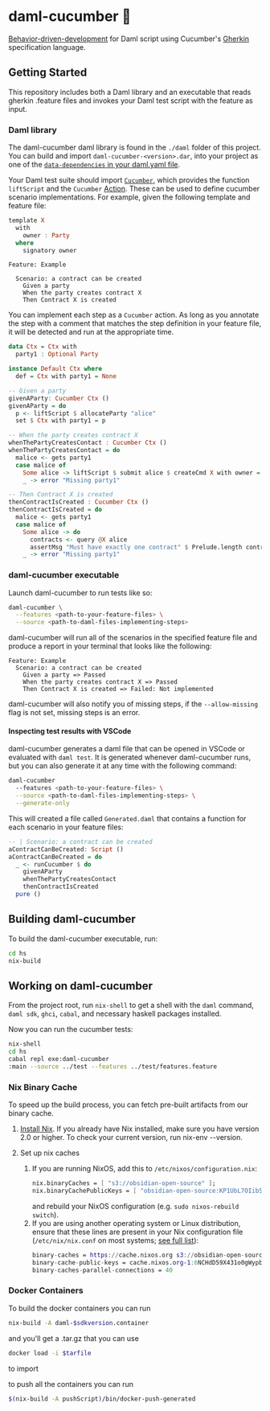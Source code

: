 # daml-cucumber 🥒

[Behavior-driven-development](https://cucumber.io/docs/bdd/) for Daml script using Cucumber's [Gherkin](https://cucumber.io/docs/gherkin/reference/) specification language.

## Getting Started

This repository includes both a Daml library and an executable that reads gherkin .feature files and invokes your Daml test script with the feature as input.

### Daml library

The daml-cucumber daml library is found in the `./daml` folder of this project. You can build and import `daml-cucumber-<version>.dar`, into your project as one of the [`data-dependencies` in your daml.yaml file](https://docs.daml.com/tools/assistant-build.html#add-a-package-to-a-multi-package-configuration).

Your Daml test suite should import [`Cucumber`](./daml/Cucumber.daml), which provides the function `liftScript` and the `Cucumber` [Action](https://docs.daml.com/daml/intro/5_Restrictions.html#actions-and-do-blocks). These can be used to define cucumber scenario implementations. For example, given the following template and feature file:

```haskell
template X
  with
    owner : Party
  where
    signatory owner
```

```cucumber
Feature: Example

  Scenario: a contract can be created
    Given a party
    When the party creates contract X
    Then Contract X is created
```

You can implement each step as a `Cucumber` action. As long as you annotate the step with a comment that matches the step definition in your feature file, it will be detected and run at the appropriate time.

```haskell
data Ctx = Ctx with
  party1 : Optional Party

instance Default Ctx where
  def = Ctx with party1 = None

-- Given a party
givenAParty: Cucumber Ctx ()
givenAParty = do
  p <- liftScript $ allocateParty "alice"
  set $ Ctx with party1 = p

-- When the party creates contract X
whenThePartyCreatesContact : Cucumber Ctx ()
whenThePartyCreatesContact = do
  malice <- gets party1
  case malice of
    Some alice -> liftScript $ submit alice $ createCmd X with owner = alice
    _ -> error "Missing party1"

-- Then Contract X is created
thenContractIsCreated : Cucumber Ctx ()
thenContractIsCreated = do
  malice <- gets party1
  case malice of
    Some alice -> do
      contracts <- query @X alice
      assertMsg "Must have exactly one contract" $ Prelude.length contracts == 1
    _ -> error "Missing party1"

```

### daml-cucumber executable

Launch daml-cucumber to run tests like so:

```bash
daml-cucumber \
  --features <path-to-your-feature-files> \
  --source <path-to-daml-files-implementing-steps>
  ```

daml-cucumber will run all of the scenarios in the specified feature file and produce a report in your terminal that looks like the following:

```
Feature: Example
  Scenario: a contract can be created
    Given a party => Passed
    When the party creates contract X => Passed
    Then Contract X is created => Failed: Not implemented
```

daml-cucumber will also notify you of missing steps, if the `--allow-missing` flag is not set, missing steps is an error.

#### Inspecting test results with VSCode

daml-cucumber generates a daml file that can be opened in VSCode or evaluated with `daml test`. It is generated whenever daml-cucumber runs, but you can also generate it at any time with the following command:

```bash
daml-cucumber
  --features <path-to-your-feature-files> \
  --source <path-to-daml-files-implementing-steps> \
  --generate-only
```

This will created a file called `Generated.daml` that contains a function for each scenario in your feature files:

```haskell
-- | Scenario: a contract can be created
aContractCanBeCreated: Script ()
aContractCanBeCreated = do
  _ <- runCucumber $ do
    givenAParty
    whenThePartyCreatesContact
    thenContractIsCreated
  pure ()
```

## Building daml-cucumber

To build the daml-cucumber executable, run:

```bash
cd hs
nix-build
```

## Working on daml-cucumber

From the project root, run `nix-shell` to get a shell with the `daml` command, `daml sdk`, `ghci`, `cabal`, and necessary haskell packages installed.

Now you can run the cucumber tests:

```bash
nix-shell
cd hs
cabal repl exe:daml-cucumber
:main --source ../test --features ../test/features.feature
```

### Nix Binary Cache

To speed up the build process, you can fetch pre-built artifacts from our binary cache.

1. [Install Nix](https://nixos.org/nix/). If you already have Nix installed, make sure you have version 2.0 or higher. To check your current version, run nix-env --version.

2. Set up nix caches
    1. If you are running NixOS, add this to `/etc/nixos/configuration.nix`:
        ```nix
        nix.binaryCaches = [ "s3://obsidian-open-source" ];
        nix.binaryCachePublicKeys = [ "obsidian-open-source:KP1UbL7OIibSjFo9/2tiHCYLm/gJMfy8Tim7+7P4o0I=" ];
        ```
        and rebuild your NixOS configuration (e.g. `sudo nixos-rebuild switch`).
    2. If you are using another operating system or Linux distribution, ensure that these lines are present in your Nix configuration file (`/etc/nix/nix.conf` on most systems; [see full list](https://nixos.org/nix/manual/#sec-conf-file)):
        ```nix
        binary-caches = https://cache.nixos.org s3://obsidian-open-source
        binary-cache-public-keys = cache.nixos.org-1:6NCHdD59X431o0gWypbMrAURkbJ16ZPMQFGspcDShjY= obsidian-open-source:KP1UbL7OIibSjFo9/2tiHCYLm/gJMfy8Tim7+7P4o0I=
        binary-caches-parallel-connections = 40
        ```

### Docker Containers

To build the docker containers you can run
```bash
nix-build -A daml-$sdkversion.container
```

and you'll get a .tar.gz that you can use

```bash
docker load -i $tarfile
```

to import

to push all the containers you can run

```bash
$(nix-build -A pushScript)/bin/docker-push-generated
```
